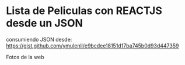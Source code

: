 # Lista de Peliculas con REACTJS desde un JSON

consumiendo JSON desde:
https://gist.github.com/ymulenll/e9bcdee18151d17ba745b0d93d447359


Fotos de la web
